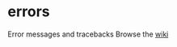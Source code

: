 # errors
Error messages and tracebacks
Browse the [wiki](https://github.com/RobSullivan/errors/wiki)
